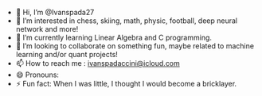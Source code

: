 - 👋 Hi, I’m @Ivanspada27
- 👀 I’m interested in chess, skiing, math, physic, football, deep neural network and more! 
- 🌱 I’m currently learning Linear Algebra and C programming.
- 💞️ I’m looking to collaborate on something fun, maybe related to machine learning and/or quant projects!
- 📫 How to reach me : ivanspadaccini@icloud.com
- 😄 Pronouns: 
- ⚡ Fun fact: When I was little, I thought I would become a bricklayer.


<!---
Ivanspada27/Ivanspada27 is a ✨ special ✨ repository because its `README.md` (this file) appears on your GitHub profile.
You can click the Preview link to take a look at your changes.
--->
